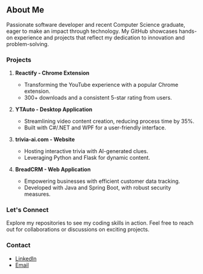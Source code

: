 ## About Me

Passionate software developer and recent Computer Science graduate, eager to make an impact through technology. My GitHub showcases hands-on experience and projects that reflect my dedication to innovation and problem-solving.

### Projects

1. **Reactify - Chrome Extension**
   - Transforming the YouTube experience with a popular Chrome extension.
   - 300+ downloads and a consistent 5-star rating from users.

2. **YTAuto - Desktop Application**
   - Streamlining video content creation, reducing process time by 35%.
   - Built with C#/.NET and WPF for a user-friendly interface.

3. **trivia-ai.com - Website**
   - Hosting interactive trivia with AI-generated clues.
   - Leveraging Python and Flask for dynamic content.

4. **BreadCRM - Web Application**
   - Empowering businesses with efficient customer data tracking.
   - Developed with Java and Spring Boot, with robust security measures.

### Let's Connect

Explore my repositories to see my coding skills in action. Feel free to reach out for collaborations or discussions on exciting projects.

### Contact

- [LinkedIn](https://www.linkedin.com/in/zachariahweaver)
- [Email](mailto:zachariahjweaver@gmail.com)
